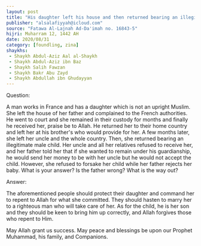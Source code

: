 ```yaml
---
layout: post
title: "His daughter left his house and then returned bearing an illegitimate male child"
publisher: "alsalafiyyah@icloud.com"
source: "Fatawa Al-Lajnah Ad-Da'imah no. 16843-5"
hijri: Muharram 12, 1442 AH
date: 2020/08/31
category: [foundling, zina]
shaykhs: 
 - Shaykh Abdul-Aziz Aal al-Shaykh
 - Shaykh Abdul-Aziz ibn Baz
 - Shaykh Salih Fawzan
 - Shaykh Bakr Abu Zayd
 - Shaykh Abdullah ibn Ghudayyan
---
```


Question: 

A man works in France and has a daughter which is not an upright Muslim. She left the house of her father and complained to the French authorities. He went to court and she remained in their custody for months and finally he received her, praise be to Allah. He returned her to their home country and left her at his brother's who would provide for her. A few months later, she left her uncle and the whole country. Then, she returned bearing an illegitimate male child. Her uncle and all her relatives refused to receive her, and her father told her that if she wanted to remain under his guardianship, he would send her money to be with her uncle but he would not accept the child. However, she refused to forsake her child while her father rejects her baby. What is your answer? Is the father wrong? What is the way out?

Answer:

The aforementioned people should protect their daughter and command her to repent to Allah for what she committed. They should hasten to marry her to a righteous man who will take care of her. As for the child, he is her son and they should be keen to bring him up correctly, and Allah forgives those who repent to Him.

May Allah grant us success. May peace and blessings be upon our Prophet Muhammad, his family, and Companions.
